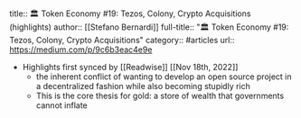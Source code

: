 title:: 🏛 Token Economy #19: Tezos, Colony, Crypto Acquisitions (highlights)
author:: [[Stefano Bernardi]]
full-title:: "🏛 Token Economy \#19: Tezos, Colony, Crypto Acquisitions"
category:: #articles
url:: https://medium.com/p/9c6b3eac4e9e

- Highlights first synced by [[Readwise]] [[Nov 18th, 2022]]
	- the inherent conflict of wanting to develop an open source project in a decentralized fashion while also becoming stupidly rich
	- This is the core thesis for gold: a store of wealth that governments cannot inflate